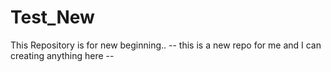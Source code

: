 # Test_New
This Repository is for new beginning..
-- this is a new repo for me and I can creating anything here --
